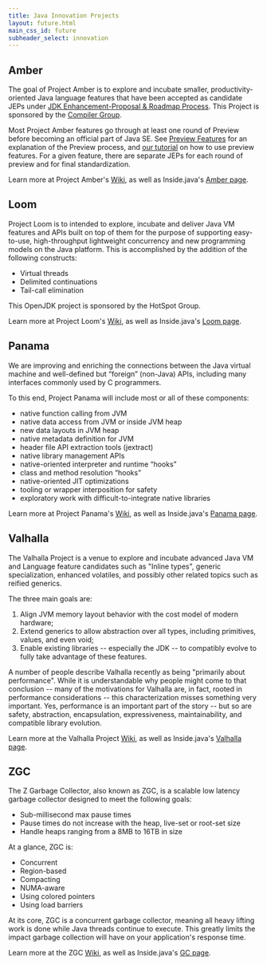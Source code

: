 ```yaml
---
title: Java Innovation Projects
layout: future.html
main_css_id: future
subheader_select: innovation
---
```


## Amber

The goal of Project Amber is to explore and incubate smaller, productivity-oriented Java language features that have been accepted as candidate JEPs under [JDK Enhancement-Proposal & Roadmap Process](jep:1). This Project is sponsored by the [Compiler Group](https://openjdk.org/groups/compiler/).

Most Project Amber features go through at least one round of Preview before becoming an official part of Java SE. See [Preview Features](jep:12) for an explanation of the Preview process, and [our tutorial](id:new_features.using_preview) on how to use preview features. For a given feature, there are separate JEPs for each round of preview and for final standardization.

Learn more at Project Amber's [Wiki](https://openjdk.org/projects/amber/), as well as Inside.java's [Amber page](https://inside.java/tag/amber).

## Loom

Project Loom is to intended to explore, incubate and deliver Java VM features and APIs built on top of them for the purpose of supporting easy-to-use, high-throughput lightweight concurrency and new programming models on the Java platform. This is accomplished by the addition of the following constructs:

* Virtual threads
* Delimited continuations
* Tail-call elimination

This OpenJDK project is sponsored by the HotSpot Group.

Learn more at Project Loom's [Wiki](https://wiki.openjdk.org/display/loom/Main), as well as Inside.java's [Loom page](https://inside.java/tag/loom).

## Panama

We are improving and enriching the connections between the Java virtual machine and well-defined but “foreign” (non-Java) APIs, including many interfaces commonly used by C programmers.

To this end, Project Panama will include most or all of these components:

* native function calling from JVM
* native data access from JVM or inside JVM heap
* new data layouts in JVM heap
* native metadata definition for JVM
* header file API extraction tools (jextract)
* native library management APIs
* native-oriented interpreter and runtime “hooks”
* class and method resolution “hooks”
* native-oriented JIT optimizations
* tooling or wrapper interposition for safety
* exploratory work with difficult-to-integrate native libraries

Learn more at Project Panama's [Wiki](https://openjdk.org/projects/panama/), as well as Inside.java's [Panama page](https://inside.java/tag/panama).


## Valhalla

The Valhalla Project is a venue to explore and incubate advanced Java VM and Language feature candidates such as "Inline types", generic specialization, enhanced volatiles, and possibly other related topics such as reified generics.

The three main goals are:

1. Align JVM memory layout behavior with the cost model of modern hardware;
2. Extend generics to allow abstraction over all types, including primitives, values, and even void;
3. Enable existing libraries -- especially the JDK -- to compatibly evolve to fully take advantage of these features.

A number of people describe Valhalla recently as being "primarily about performance".  While it is understandable why people might come to that conclusion -- many of the motivations for Valhalla are, in fact, rooted in performance considerations -- this characterization misses something very important.  Yes, performance is an important part of the story -- but so are safety, abstraction, encapsulation, expressiveness, maintainability, and compatible library evolution.

Learn more at the Valhalla Project [Wiki](https://wiki.openjdk.org/display/valhalla/Main), as well as Inside.java's [Valhalla page](https://inside.java/tag/valhalla).


## ZGC

The Z Garbage Collector, also known as ZGC, is a scalable low latency garbage collector designed to meet the following goals:

* Sub-millisecond max pause times
* Pause times do not increase with the heap, live-set or root-set size
* Handle heaps ranging from a 8MB to 16TB in size

At a glance, ZGC is:

* Concurrent
* Region-based
* Compacting
* NUMA-aware
* Using colored pointers
* Using load barriers

At its core, ZGC is a concurrent garbage collector, meaning all heavy lifting work is done while Java threads continue to execute. This greatly limits the impact garbage collection will have on your application's response time.


Learn more at the ZGC [Wiki](https://wiki.openjdk.org/display/zgc/Main), as well as Inside.java's [GC page](https://inside.java/tag/gc).


